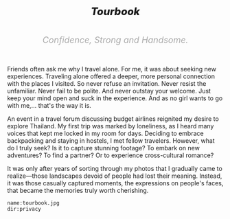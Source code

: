 <h1></h1>

<h5 style="font-size:24px;text-align:center;font-weight:800">
Tourbook
</h5>

<h6 style="font-size:20px;text-align:center;color:#aaa">
Confidence, Strong and Handsome.
</h6>

Friends often ask me why I travel alone. For me, it was about seeking new experiences. Traveling alone offered a deeper, more personal connection with the places I visited. So never refuse an invitation. Never resist the unfamiliar. Never fail to be polite. And never outstay your welcome. Just keep your mind open and suck in the experience. And as no girl wants to go with me,... that's the way it is.

An event in a travel forum discussing budget airlines reignited my desire to explore Thailand. My first trip was marked by loneliness, as I heard many voices that kept me locked in my room for days. Deciding to embrace backpacking and staying in hostels, I met fellow travelers. However, what do I truly seek? Is it to capture stunning footage? To embark on new adventures? To find a partner? Or to experience cross-cultural romance?

It was only after years of sorting through my photos that I gradually came to realize—those landscapes devoid of people had lost their meaning. Instead, it was those casually captured moments, the expressions on people's faces, that became the memories truly worth cherishing.

```<a-img>
name:tourbook.jpg
dir:privacy
```

<a-map points="100.5545711,13.802285,Bangkok|99.706329,17.031670,Sukhothai|98.9978128,18.7840584,Chiang Mai|98.2913469,7.8877042,Phuket|101.69091652316015,3.1314496300435706,Kula Lumpur|116.0776038,5.9833774,Kota Kinabalu|118.6271726,4.2477133,Mabul|100.343897,5.420885,Penang|99.825093,10.085696,Koh Tao|100.068051,9.676993,Koh Phangan|98.810486,8.042807,Krabi|97.645576,8.573707,Koh Similan|99.3283169,9.1438932,Surat Thani|116.565853,6.0076652,Mount Kinabalu|100.055656,9.5179429,Koh Samui|118.6276134545917,4.124777700091974,Sipadan|117.8871584972851,4.244807239632564,Tawau" flights="98.9978128,18.7840584,Chiang Mai~98.2913469,7.8877042,Phuket;1|98.2913469,7.8877042,Phuket~100.5545711,13.802285,Bangkok;1|101.69091652316015,3.1314496300435706,Kula Lumpur~116.0776038,5.9833774,Kota Kinabalu;2|116.0776038,5.9833774,Kota Kinabalu~117.8871584972851,4.244807239632564,Tawau;3|106.54798507690431,29.565096041059476,Chongqing~100.5545711,13.802285,Bangkok;8|116.0776038,5.9833774,Kota Kinabalu~100.343897,5.420885,Penang;1|100.5545711,13.802285,Bangkok~98.9978128,18.7840584,Chiang Mai;2|100.5545711,13.802285,Bangkok~99.3283169,9.1438932,Surat Thani;3|106.54798507690431,29.565096041059476,Chongqing~101.69091652316015,3.1314496300435706,Kula Lumpur;1|101.69091652316015,3.1314496300435706,Kula Lumpur~99.3283169,9.1438932,Surat Thani;1|117.8871584972851,4.244807239632564,Tawau~101.69091652316015,3.1314496300435706,Kula Lumpur;1|98.2913469,7.8877042,Phuket~114.17129516601564,22.25224180463098,Hong Kong;1|114.03671264648439,22.54426932077957,Shenzhen~106.54798507690431,29.565096041059476,Chongqing;1|102.70225524902345,25.037393872113785,Kunming~106.54798507690431,29.565096041059476,Chongqing;2|102.70225524902345,25.037393872113785,Kunming~101.69091652316015,3.1314496300435706,Kula Lumpur;2" theme="dataviz" :padding={[8,8,8,8]}></a-map>

<a-secret name="timeline" autoload></a-secret>

